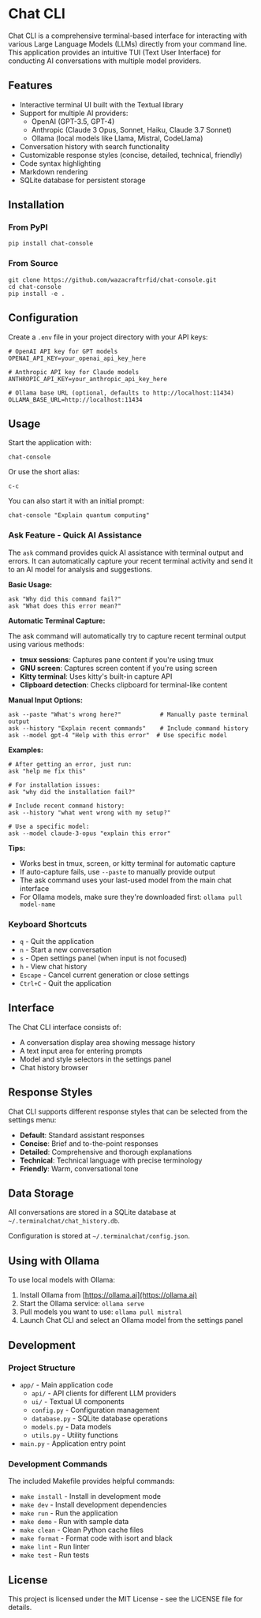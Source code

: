 Chat CLI
========

Chat CLI is a comprehensive terminal-based interface for interacting with various Large Language Models (LLMs) directly from your command line. This application provides an intuitive TUI (Text User Interface) for conducting AI conversations with multiple model providers.

Features
--------

*   Interactive terminal UI built with the Textual library
*   Support for multiple AI providers:
    *   OpenAI (GPT-3.5, GPT-4)
    *   Anthropic (Claude 3 Opus, Sonnet, Haiku, Claude 3.7 Sonnet)
    *   Ollama (local models like Llama, Mistral, CodeLlama)
*   Conversation history with search functionality
*   Customizable response styles (concise, detailed, technical, friendly)
*   Code syntax highlighting
*   Markdown rendering
*   SQLite database for persistent storage


Installation
------------

### From PyPI

    pip install chat-console

### From Source

    git clone https://github.com/wazacraftrfid/chat-console.git
    cd chat-console
    pip install -e .

Configuration
-------------

Create a `.env` file in your project directory with your API keys:

    # OpenAI API key for GPT models
    OPENAI_API_KEY=your_openai_api_key_here
    
    # Anthropic API key for Claude models
    ANTHROPIC_API_KEY=your_anthropic_api_key_here
    
    # Ollama base URL (optional, defaults to http://localhost:11434)
    OLLAMA_BASE_URL=http://localhost:11434

Usage
-----

Start the application with:

    chat-console

Or use the short alias:

    c-c

You can also start it with an initial prompt:

    chat-console "Explain quantum computing"

### Ask Feature - Quick AI Assistance

The `ask` command provides quick AI assistance with terminal output and errors. It can automatically capture your recent terminal activity and send it to an AI model for analysis and suggestions.

**Basic Usage:**

    ask "Why did this command fail?"
    ask "What does this error mean?"

**Automatic Terminal Capture:**

The ask command will automatically try to capture recent terminal output using various methods:
- **tmux sessions**: Captures pane content if you're using tmux
- **GNU screen**: Captures screen content if you're using screen  
- **Kitty terminal**: Uses kitty's built-in capture API
- **Clipboard detection**: Checks clipboard for terminal-like content

**Manual Input Options:**

    ask --paste "What's wrong here?"           # Manually paste terminal output
    ask --history "Explain recent commands"    # Include command history
    ask --model gpt-4 "Help with this error"  # Use specific model

**Examples:**

    # After getting an error, just run:
    ask "help me fix this"
    
    # For installation issues:
    ask "why did the installation fail?"
    
    # Include recent command history:
    ask --history "what went wrong with my setup?"
    
    # Use a specific model:
    ask --model claude-3-opus "explain this error"

**Tips:**
- Works best in tmux, screen, or kitty terminal for automatic capture
- If auto-capture fails, use `--paste` to manually provide output
- The ask command uses your last-used model from the main chat interface
- For Ollama models, make sure they're downloaded first: `ollama pull model-name`

### Keyboard Shortcuts

*   `q` - Quit the application
*   `n` - Start a new conversation
*   `s` - Open settings panel (when input is not focused)
*   `h` - View chat history
*   `Escape` - Cancel current generation or close settings
*   `Ctrl+C` - Quit the application

Interface
---------

The Chat CLI interface consists of:

*   A conversation display area showing message history
*   A text input area for entering prompts
*   Model and style selectors in the settings panel
*   Chat history browser

Response Styles
---------------

Chat CLI supports different response styles that can be selected from the settings menu:

*   **Default**: Standard assistant responses
*   **Concise**: Brief and to-the-point responses
*   **Detailed**: Comprehensive and thorough explanations
*   **Technical**: Technical language with precise terminology
*   **Friendly**: Warm, conversational tone

Data Storage
------------

All conversations are stored in a SQLite database at `~/.terminalchat/chat_history.db`.

Configuration is stored at `~/.terminalchat/config.json`.

Using with Ollama
-----------------

To use local models with Ollama:

1.  Install Ollama from [https://ollama.ai](https://ollama.ai)
2.  Start the Ollama service: `ollama serve`
3.  Pull models you want to use: `ollama pull mistral`
4.  Launch Chat CLI and select an Ollama model from the settings panel

Development
-----------

### Project Structure

*   `app/` - Main application code
    *   `api/` - API clients for different LLM providers
    *   `ui/` - Textual UI components
    *   `config.py` - Configuration management
    *   `database.py` - SQLite database operations
    *   `models.py` - Data models
    *   `utils.py` - Utility functions
*   `main.py` - Application entry point

### Development Commands

The included Makefile provides helpful commands:

*   `make install` - Install in development mode
*   `make dev` - Install development dependencies
*   `make run` - Run the application
*   `make demo` - Run with sample data
*   `make clean` - Clean Python cache files
*   `make format` - Format code with isort and black
*   `make lint` - Run linter
*   `make test` - Run tests

License
-------

This project is licensed under the MIT License - see the LICENSE file for details.
